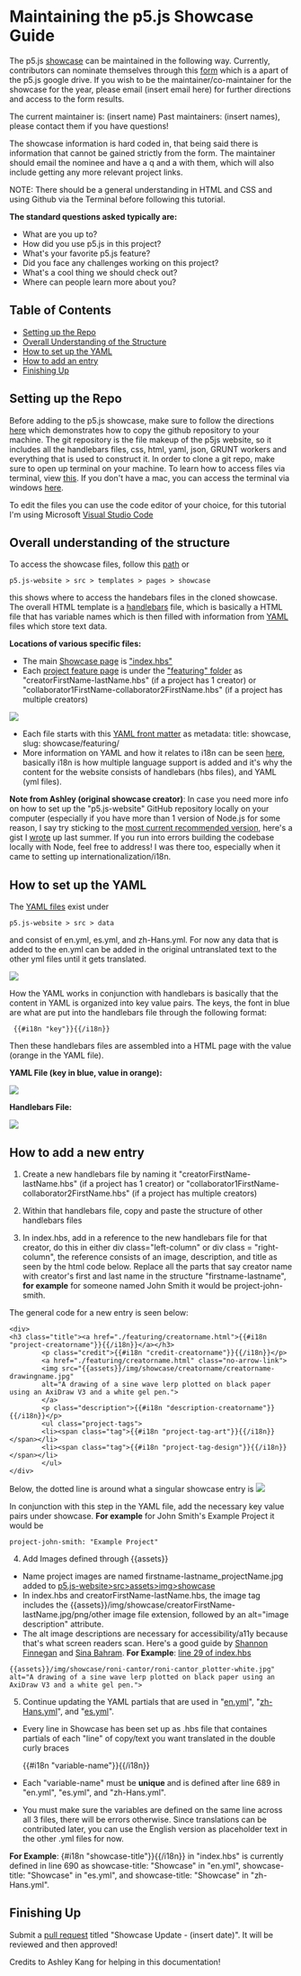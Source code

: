 # Maintaining the p5.js Showcase Guide

The p5.js [showcase](https://p5js.org/showcase/) can be maintained in the following way. Currently, contributors can nominate themselves through this [form](https://docs.google.com/forms/d/e/1FAIpQLSdY76NtZaVqpGi-g6wKvhbnlqC3GhCl2TAJ5vgMN-CyStIItQ/viewform?usp=send_form) which is a apart of the p5.js google drive. If you wish to be the maintainer/co-maintainer for the showcase for the year, please email (insert email here) for further directions and access to the form results.

The current maintainer is: (insert name)
Past maintainers: (insert names), please contact them if you have questions!

The showcase information is hard coded in, that being said there is information that cannot be gained strictly from the form. The maintainer should email the nominee and have a q and a with them, which will also include getting any more relevant project links.

NOTE: There should be a general understanding in HTML and CSS and using Github via the Terminal before following this tutorial.

**The standard questions asked typically are:**
- What are you up to? 
- How did you use p5.js in this project? 
- What's your favorite p5.js feature?
- Did you face any challenges working on this project? 
- What's a cool thing we should check out? 
- Where can people learn more about you?

## Table of Contents

* [Setting up the Repo](#setting-up-the-repo)
* [Overall Understanding of the Structure](#overall-understanding-of-the-structure)
* [How to set up the YAML](#how-to-set-up-the-yaml)
* [How to add an entry](#how-to-add-pictures)
* [Finishing Up](#finishing-up)

## Setting up the Repo
Before adding to the p5.js showcase, make sure to follow the directions [here](https://github.com/processing/p5.js-website) which demonstrates how to copy the github repository to your machine. The git repository is the file makeup of the p5js website, so it includes all the handlebars files, css, html, yaml, json, GRUNT workers and everything that is used to construct it. 
In order to clone a git repo, make sure to open up terminal on your machine. To learn how to access files via terminal, view [this](https://www.techrepublic.com/article/16-terminal-commands-every-user-should-know/). If you don't have a mac, you can access the terminal via windows [here](https://www.microsoft.com/en-us/p/windows-terminal/9n0dx20hk701#activetab=pivot:overviewtab).

To edit the files you can use the code editor of your choice, for this tutorial I'm using Microsoft [Visual Studio Code](https://code.visualstudio.com/)

## Overall understanding of the structure
To access the showcase files, follow this [path](https://github.com/processing/p5.js-website/tree/master/src/templates/pages/showcase) or 

    p5.js-website > src > templates > pages > showcase

this shows where to access the handebars files in the cloned showcase.
The overall HTML template is a [handlebars](https://handlebarsjs.com/) file, which is basically a HTML file that has variable names which is then filled with information from [YAML](https://en.wikipedia.org/wiki/YAML) files which store text data.

**Locations of various specific files:**
- The main [Showcase page](https://p5js.org/showcase/) is ["index.hbs"](https://github.com/processing/p5.js-website/blob/master/src/templates/pages/showcase/index.hbs)
- Each [project feature page](https://p5js.org/showcase/featuring/roni-cantor.html) is under the ["featuring" folder](https://github.com/processing/p5.js-website/tree/master/src/templates/pages/showcase/featuring) as "creatorFirstName-lastName.hbs" (if a project has 1 creator) or "collaborator1FirstName-collaborator2FirstName.hbs" (if a project has multiple creators)

![](assets/showcase_documentation_images/hbslocated.png)

- Each file starts with this [YAML front matter](https://assemble.io/docs/YAML-front-matter.html) as metadata: title: showcase, slug: showcase/featuring/
- More information on YAML and how it relates to i18n can be seen [here](https://github.com/guillemontecinos/itp_fall_2018_open_source_studio/blob/master/final_project/i18n_contribution.md), basically i18n is how multiple language support is added and it's why the content for the website consists of handlebars (hbs files), and YAML (yml files).

**Note from Ashley (original showcase creator)**: In case you need more info on how to set up the "p5.js-website" GitHub repository locally on your computer (especially if you have more than 1 version of Node.js for some reason, I say try sticking to the [most current recommended version](https://nodejs.org/en/), here's a gist I [wrote](https://gist.github.com/kangashley/d2de58604f3cd81e7d85d6d9103198a5) up last summer. If you run into errors building the codebase locally with Node, feel free to address! I was there too, especially when it came to setting up internationalization/i18n.

## How to set up the YAML
The [YAML files](https://github.com/processing/p5.js-website/tree/master/src/data) exist under 

    p5.js-website > src > data 

and consist of en.yml, es.yml, and zh-Hans.yml. For now any data that is added to the en.yml can be added in the original untranslated text to the other yml files until it gets translated.

![](assets/showcase_documentation_images/yamllocated.png)

How the YAML works in conjunction with handlebars is basically that the content in YAML is organized into key value pairs. The keys, the font in blue are what are put into the handlebars file through the following format:

     {{#i18n "key"}}{{/i18n}}

Then these handlebars files are assembled into a HTML page with the value (orange in the YAML file).

**YAML File (key in blue, value in orange):**

![](assets/showcase_documentation_images/ex1.1.png)

**Handlebars File:**

![](assets/showcase_documentation_images/ex1.2.png)

## How to add a new entry
1. Create a new handlebars file by naming it "creatorFirstName-lastName.hbs" (if a project has 1 creator) or "collaborator1FirstName-collaborator2FirstName.hbs" (if a project has multiple creators)

2. Within that handlebars file, copy and paste the structure of other handlebars files

3. In index.hbs, add in a reference to the new handlebars file for that creator, do this in either div class="left-column" or div class = "right-column", the reference consists of an image, description, and title as seen by the html code below.
Replace all the parts that say creator name with creator's first and last name in the structure "firstname-lastname", **for example** for someone named John Smith it would be project-john-smith.

The general code for a new entry is seen below:
```
<div>
<h3 class="title"><a href="./featuring/creatorname.html">{{#i18n "project-creatorname"}}{{/i18n}}</a></h3>
        <p class="credit">{{#i18n "credit-creatorname"}}{{/i18n}}</p>
        <a href="./featuring/creatorname.html" class="no-arrow-link">
        <img src="{{assets}}/img/showcase/creatorname/creatorname-drawingname.jpg" 
        alt="A drawing of a sine wave lerp plotted on black paper using an AxiDraw V3 and a white gel pen.">
        </a>
        <p class="description">{{#i18n "description-creatorname"}}{{/i18n}}</p>
        <ul class="project-tags">
        <li><span class="tag">{{#i18n "project-tag-art"}}{{/i18n}}</span></li>
        <li><span class="tag">{{#i18n "project-tag-design"}}{{/i18n}}</span></li>
        </ul>
</div>
```
Below, the dotted line is around what a singular showcase entry is
![](assets/showcase_documentation_images/showcaseentry.png)


In conjunction with this step in the YAML file, add the necessary key value pairs under showcase.
**For example** for John Smith's Example Project it would be

    project-john-smith: "Example Project"

4. Add Images defined through {{assets}}
- Name project images are named firstname-lastname_projectName.jpg added to [p5.js-website>src>assets>img>showcase](https://github.com/processing/p5.js-website/tree/master/src/assets/img/showcase)
- In index.hbs and creatorFirstName-lastName.hbs, the image tag includes the {{assets}}/img/showcase/creatorFirstName-lastName.jpg/png/other image file extension, followed by an alt="image description" attribute.
- The alt image descriptions are necessary for accessibility/a11y because that's what screen readers scan. Here's a good guide by [Shannon Finnegan](https://www.eyebeam.org/alt-text-as-poetry/) and [Sina Bahram](https://pac.bz/projects/the-coyote-project/).
**For Example**: [line 29 of index.hbs](https://github.com/processing/p5.js-website/blob/master/src/templates/pages/showcase/index.hbs#L29)

```
{{assets}}/img/showcase/roni-cantor/roni-cantor_plotter-white.jpg" alt="A drawing of a sine wave lerp plotted on black paper using an AxiDraw V3 and a white gel pen.">
```

5. Continue updating the YAML partials that are used in "[en.yml](https://github.com/processing/p5.js-website/blob/master/src/data/en.yml#L689)", "[zh-Hans.yml](hhttps://github.com/processing/p5.js-website/blob/master/src/data/zh-Hans.yml#L689)", and "[es.yml](https://github.com/processing/p5.js-website/blob/master/src/data/es.yml#L689)".
- Every line in Showcase has been set up as .hbs file that containes partials of each "line" of copy/text you want translated in the double curly braces

    {{#i18n "variable-name"}}{{/i18n}}

- Each "variable-name" must be **unique** and is defined after line 689 in "en.yml", "es.yml", and "zh-Hans.yml".

- You must make sure the variables are defined on the same line across all 3 files, there will be errors otherwise. Since translations can be contributed later, you can use the English version as placeholder text in the other .yml files for now.

**For Example**: {#i18n "showcase-title"}}{{/i18n}} in "index.hbs" is currently defined in line 690 as showcase-title: "Showcase" in "en.yml", showcase-title: "Showcase" in "es.yml", and showcase-title: "Showcase" in "zh-Hans.yml".

## Finishing Up
Submit a [pull request](https://github.com/processing/p5.js/blob/master/contributor_docs/preparing_a_pull_request.md) titled "Showcase Update - (insert date)". It will be reviewed and then approved! 

Credits to Ashley Kang for helping in this documentation!